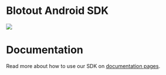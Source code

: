 # Blotout Android SDK

[![](https://jitpack.io/v/blotoutio/sdk-android.svg)](https://jitpack.io/#blotoutio/sdk-android)


# Documentation

Read more about how to use our SDK on [documentation pages](https://docs-android.blotout.io).
